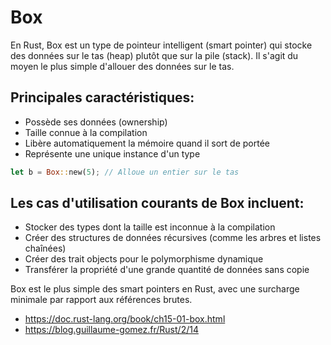 # Box

En Rust, Box<T> est un type de pointeur intelligent (smart pointer) qui stocke des données sur le tas (heap) plutôt que sur la pile (stack). Il s'agit du moyen le plus simple d'allouer des données sur le tas.

## Principales caractéristiques:

- Possède ses données (ownership)
- Taille connue à la compilation
- Libère automatiquement la mémoire quand il sort de portée
- Représente une unique instance d'un type

```rust
let b = Box::new(5); // Alloue un entier sur le tas
```

## Les cas d'utilisation courants de Box incluent:

- Stocker des types dont la taille est inconnue à la compilation
- Créer des structures de données récursives (comme les arbres et listes chaînées)
- Créer des trait objects pour le polymorphisme dynamique
- Transférer la propriété d'une grande quantité de données sans copie

Box est le plus simple des smart pointers en Rust, avec une surcharge minimale par rapport aux références brutes.

- https://doc.rust-lang.org/book/ch15-01-box.html
- https://blog.guillaume-gomez.fr/Rust/2/14
